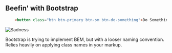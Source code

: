 ##  Beefin' with Bootstrap

```html
    <button class="btn btn-primary btn-sm btn-do-something">Do Something</button>
```

![Sadness](http://i.imgur.com/Pkmt37Q.jpg "Sadness")

<aside class="notes">
    Bootstrap is trying to implement BEM, but with a looser naming convention.
    Relies heavily on applying class names in your markup.
</aside>
